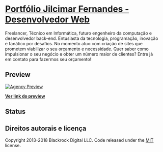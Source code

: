 # [Portfólio Jilcimar Fernandes - Desenvolvedor Web](http://jilcimar.github.io/)

Freelancer, Técnico em Informática, futuro engenheiro da computação e desenvolvedor back-end. Entusiasta da tecnologia, programação, inovação e fanático por desafios. No momento atuo com criação de sites que prometem viabilizar o seu orçamento e necessidade. Quer saber como impulsionar o seu negócio e obter um número maior de clientes? Entre já em contato para fazermos seu orçamento!

## Preview

[![Agency Preview](https://jilcimar.github.io/img/capa.png)](http://jilcimar.github.io/)

**[Ver link do preview](http://jilcimar.github.io/)**

## Status

## Direitos autorais e licença

Copyright 2013-2018 Blackrock Digital LLC. Code released under the [MIT](https://github.com/BlackrockDigital/startbootstrap-agency/blob/gh-pages/LICENSE) license.
